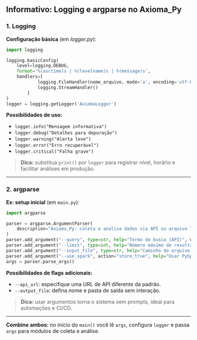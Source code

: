 ## Informativo: Logging e argparse no Axioma\_Py

### 1. Logging

**Configuração básica** (em *logger.py*):

```python
import logging

logging.basicConfig(
    level=logging.DEBUG,
    format='%(asctime)s | %(levelname)s | %(message)s',
    handlers=[
            logging.FileHandler(nome_arquivo, mode='a', encoding='utf-8'),
            logging.StreamHandler()
        ]
)
logger = logging.getLogger('AxiomaLogger')
```

**Possibilidades de uso:**

* `logger.info("Mensagem informativa")`
* `logger.debug("Detalhes para depuração")`
* `logger.warning("Alerta leve")`
* `logger.error("Erro recuperável")`
* `logger.critical("Falha grave")`

> **Dica:** substitua `print()` por `logger` para registrar nível, horário e facilitar análises em produção.

---

### 2. argparse

**Ex: setup inicial** (em `main.py`):

```python
import argparse

parser = argparse.ArgumentParser(
    description="Axioma_Py: coleta e analisa dados via API ou arquivo local"
)
parser.add_argument("--query", type=str, help="Termo de busca (API)", default=None)
parser.add_argument("--limit", type=int, help="Número máximo de resultados", default=None)
parser.add_argument("--input_file", type=str, help="Caminho do arquivo local (CSV/JSON)", default=None)
parser.add_argument("--use_spark", action="store_true", help="Usar PySpark em vez de pandas")
args = parser.parse_args()
```

**Possibilidades de flags adicionais:**

* `--api_url`: especifique uma URL de API diferente da padrão.
* `--output_file`: defina nome e pasta de saída sem interação.

> **Dica:** usar argumentos torna o sistema sem prompts, ideal para automações e CI/CD.

---

**Combine ambos:** no início do `main()` você lê `args`, configura `logger` e passa `args` para módulos de coleta e análise.
